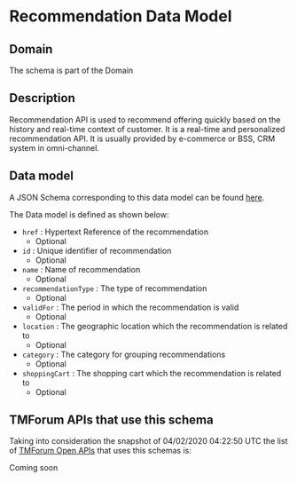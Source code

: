 # Recommendation Data Model

## Domain

The  schema is part of the  Domain

## Description

Recommendation API is used to recommend offering quickly based on the history and real-time context of customer. It is a real-time and personalized recommendation API. It is usually provided by e-commerce or BSS, CRM system in omni-channel.

## Data model

A JSON Schema corresponding to this data model can be found
[here](https://github.com/tmforum-rand/schemas/blob/candidates/Product/Recommendation.schema.json).

The Data model is defined as shown below:
- `href` : Hypertext Reference of the recommendation
  - Optional
- `id` : Unique identifier of recommendation
  - Optional
- `name` : Name of recommendation
  - Optional
- `recommendationType` : The type of recommendation
  - Optional
- `validFor` : The period in which the recommendation is valid
  - Optional
- `location` : The geographic location which the recommendation is related to
  - Optional
- `category` : The category for grouping recommendations
  - Optional
- `shoppingCart` : The shopping cart which the recommendation is related to
  - Optional




## TMForum APIs that use this schema

Taking into consideration the snapshot of 04/02/2020 04:22:50 UTC the list of [TMForum Open APIs](https://www.tmforum.org/open-apis/) that uses this schemas is:

Coming soon